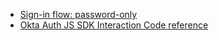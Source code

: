 * [Sign-in flow: password-only](/docs/guides/oie-embedded-sdk-use-case-basic-sign-in/nodejs/main)
* [Okta Auth JS SDK Interaction Code reference](https://github.com/okta/okta-auth-js/blob/master/docs/idx.md#introduction)

